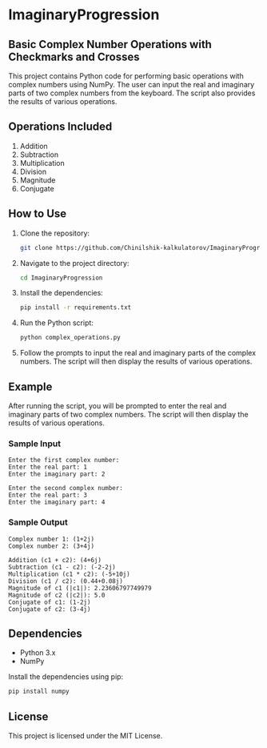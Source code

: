 # ImaginaryProgression
## Basic Complex Number Operations with Checkmarks and Crosses

This project contains Python code for performing basic operations with complex numbers using NumPy. The user can input the real and imaginary parts of two complex numbers from the keyboard. The script also provides the results of various operations.

## Operations Included

1. Addition
2. Subtraction
3. Multiplication
4. Division
5. Magnitude
6. Conjugate

## How to Use

1. Clone the repository:
    ```bash
    git clone https://github.com/Chinilshik-kalkulatorov/ImaginaryProgression.git
    ```

2. Navigate to the project directory:
    ```bash
    cd ImaginaryProgression
    ```

3. Install the dependencies:
    ```bash
    pip install -r requirements.txt
    ```

4. Run the Python script:
    ```bash
    python complex_operations.py
    ```

5. Follow the prompts to input the real and imaginary parts of the complex numbers. The script will then display the results of various operations.

## Example

After running the script, you will be prompted to enter the real and imaginary parts of two complex numbers. The script will then display the results of various operations.

### Sample Input
```
Enter the first complex number:
Enter the real part: 1
Enter the imaginary part: 2

Enter the second complex number:
Enter the real part: 3
Enter the imaginary part: 4
```

### Sample Output
```
Complex number 1: (1+2j)
Complex number 2: (3+4j)

Addition (c1 + c2): (4+6j)
Subtraction (c1 - c2): (-2-2j)
Multiplication (c1 * c2): (-5+10j)
Division (c1 / c2): (0.44+0.08j)
Magnitude of c1 (|c1|): 2.23606797749979
Magnitude of c2 (|c2|): 5.0
Conjugate of c1: (1-2j)
Conjugate of c2: (3-4j)
```

## Dependencies

- Python 3.x
- NumPy

Install the dependencies using pip:
```bash
pip install numpy
```

## License

This project is licensed under the MIT License.
